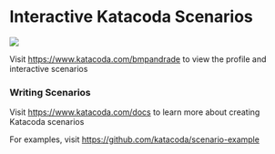 # Interactive Katacoda Scenarios

[![](http://shields.katacoda.com/katacoda/bmpandrade/count.svg)](https://www.katacoda.com/bmpandrade "Get your profile on Katacoda.com")

Visit https://www.katacoda.com/bmpandrade to view the profile and interactive scenarios

### Writing Scenarios
Visit https://www.katacoda.com/docs to learn more about creating Katacoda scenarios

For examples, visit https://github.com/katacoda/scenario-example
